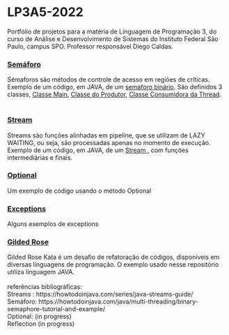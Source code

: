 # LP3A5-2022
Portfólio de projetos para a matéria de Linguagem de Programação 3, do curso de Análise e Desenvolvimento de Sistemas do Instituto Federal São Paulo, campus SPO.
Professor responsável Diego Caldas.
<br>
<h3><a href="https://github.com/Irina-Chang/LP3A5-2022/tree/main/src/ExemploSemaforo">Semáforo</a></h3>
Sémaforos são métodos de controle de acesso em regiões de críticas. 
<br> Exemplo de um código, em JAVA, de um <a href="https://github.com/Irina-Chang/LP3A5-2022/tree/main/src/ExemploSemaforo">semáforo binário</a>.
São definidos 3 classes, <a href="https://github.com/Irina-Chang/LP3A5-2022/blob/main/src/ExemploSemaforo/ExemploSemaforo.java">Classe Main</a>, <a href="https://github.com/Irina-Chang/LP3A5-2022/blob/main/src/ExemploSemaforo/FilaSemaforo.java">Classe do Produtor</a>, <a href="https://github.com/Irina-Chang/LP3A5-2022/blob/main/src/ExemploSemaforo/ImprimirSemaforo.java">Classe Consumidora da Thread</a>.
<br>
<br>
<h3> <a href = "https://github.com/Irina-Chang/LP3A5-2022/blob/main/src/ExemploStreams/ExemplosStreamsAluno.java"> Stream </a> </h3>
Streams são funções alinhadas em pipeline, que se utilizam de LAZY WAITING, ou seja, são processadas apenas no momento de execução.
<br> Exemplo de um código, em JAVA, de um <a href = "https://github.com/Irina-Chang/LP3A5-2022/blob/main/src/ExemploStreams/ExemplosStreamsAluno.java"> Stream </a>, com funções intermediárias e finais.
<br> 
<h3> <a href ="https://github.com/Irina-Chang/LP3A5-2022/blob/main/src/Exceptions%20teste/src/Optional"> Optional</a> </h3>
Um exemplo de código usando o método Optional
<br>
<h3> <a href ="https://github.com/Irina-Chang/LP3A5-2022/tree/main/src/Exceptions%20teste/src"> Exceptions </a> </h3>
Alguns exemplos de exceptions
<br>
<h3><a href ="https://github.com/Irina-Chang/LP3A5-2022/tree/main/src/Gilded_Rose/src"> Gilded Rose </a></h3>
 Gilded Rose Kata é um desafio de refatoração de códigos, disponíveis em diversas línguagens de programação. O exemplo usado nesse repositório utiliza linguagem JAVA.
<br>
<br>
referências bibliográficas: 
<br>
Streams : https://howtodoinjava.com/series/java-streams-guide/
<br>
Semáforo: https://howtodoinjava.com/java/multi-threading/binary-semaphore-tutorial-and-example/
<br>
Optional: (in progress)
<br>
Reflection (in progress)
